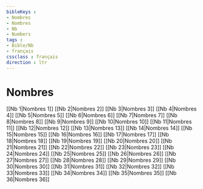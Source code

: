 ```yaml
---
bibleKeys : 
- Nombres
- Nombres
- Nb
- Numbers
tags : 
- Bible/Nb
- français
cssclass : français
direction : ltr
---
```


# Nombres

[[Nb 1|Nombres 1]]
[[Nb 2|Nombres 2]]
[[Nb 3|Nombres 3]]
[[Nb 4|Nombres 4]]
[[Nb 5|Nombres 5]]
[[Nb 6|Nombres 6]]
[[Nb 7|Nombres 7]]
[[Nb 8|Nombres 8]]
[[Nb 9|Nombres 9]]
[[Nb 10|Nombres 10]]
[[Nb 11|Nombres 11]]
[[Nb 12|Nombres 12]]
[[Nb 13|Nombres 13]]
[[Nb 14|Nombres 14]]
[[Nb 15|Nombres 15]]
[[Nb 16|Nombres 16]]
[[Nb 17|Nombres 17]]
[[Nb 18|Nombres 18]]
[[Nb 19|Nombres 19]]
[[Nb 20|Nombres 20]]
[[Nb 21|Nombres 21]]
[[Nb 22|Nombres 22]]
[[Nb 23|Nombres 23]]
[[Nb 24|Nombres 24]]
[[Nb 25|Nombres 25]]
[[Nb 26|Nombres 26]]
[[Nb 27|Nombres 27]]
[[Nb 28|Nombres 28]]
[[Nb 29|Nombres 29]]
[[Nb 30|Nombres 30]]
[[Nb 31|Nombres 31]]
[[Nb 32|Nombres 32]]
[[Nb 33|Nombres 33]]
[[Nb 34|Nombres 34]]
[[Nb 35|Nombres 35]]
[[Nb 36|Nombres 36]]
